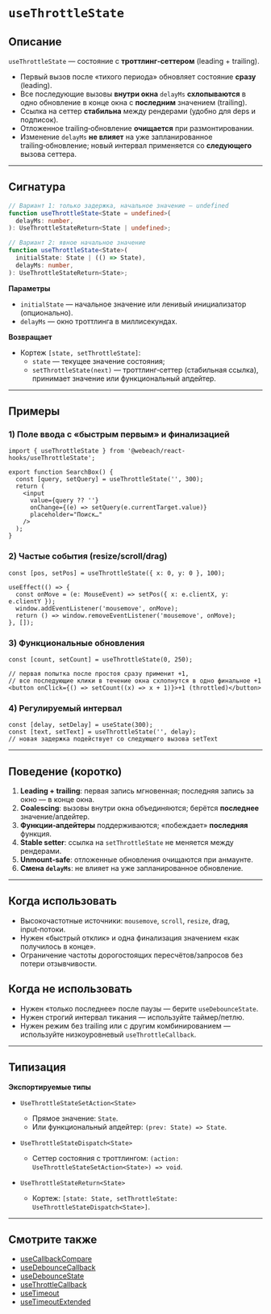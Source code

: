 # `useThrottleState`

## Описание

`useThrottleState` — состояние с **троттлинг‑сеттером** (leading + trailing).

- Первый вызов после «тихого периода» обновляет состояние **сразу** (leading).
- Все последующие вызовы **внутри окна** `delayMs` **схлопываются** в одно обновление в конце окна с **последним** значением (trailing).
- Ссылка на сеттер **стабильна** между рендерами (удобно для deps и подписок).
- Отложенное trailing‑обновление **очищается** при размонтировании.
- Изменение `delayMs` **не влияет** на уже запланированное trailing‑обновление; новый интервал применяется со **следующего** вызова сеттера.

---

## Сигнатура

```ts
// Вариант 1: только задержка, начальное значение — undefined
function useThrottleState<State = undefined>(
  delayMs: number,
): UseThrottleStateReturn<State | undefined>;

// Вариант 2: явное начальное значение
function useThrottleState<State>(
  initialState: State | (() => State),
  delayMs: number,
): UseThrottleStateReturn<State>;
```

**Параметры**
- `initialState` — начальное значение или ленивый инициализатор (опционально).
- `delayMs` — окно троттлинга в миллисекундах.

**Возвращает**
- Кортеж `[state, setThrottleState]`:
  - `state` — текущее значение состояния;
  - `setThrottleState(next)` — троттлинг‑сеттер (стабильная ссылка), принимает значение или функциональный апдейтер.

---

## Примеры

### 1) Поле ввода c «быстрым первым» и финализацией
```tsx
import { useThrottleState } from '@webeach/react-hooks/useThrottleState';

export function SearchBox() {
  const [query, setQuery] = useThrottleState('', 300);
  return (
    <input
      value={query ?? ''}
      onChange={(e) => setQuery(e.currentTarget.value)}
      placeholder="Поиск…"
    />
  );
}
```

### 2) Частые события (resize/scroll/drag)
```tsx
const [pos, setPos] = useThrottleState({ x: 0, y: 0 }, 100);

useEffect(() => {
  const onMove = (e: MouseEvent) => setPos({ x: e.clientX, y: e.clientY });
  window.addEventListener('mousemove', onMove);
  return () => window.removeEventListener('mousemove', onMove);
}, []);
```

### 3) Функциональные обновления
```tsx
const [count, setCount] = useThrottleState(0, 250);

// первая попытка после простоя сразу применит +1,
// все последующие клики в течение окна схлопнутся в одно финальное +1
<button onClick={() => setCount((x) => x + 1)}>+1 (throttled)</button>
```

### 4) Регулируемый интервал
```tsx
const [delay, setDelay] = useState(300);
const [text, setText] = useThrottleState('', delay);
// новая задержка подействует со следующего вызова setText
```

---

## Поведение (коротко)

1. **Leading + trailing**: первая запись мгновенная; последняя запись за окно — в конце окна.
2. **Coalescing**: вызовы внутри окна объединяются; берётся **последнее** значение/апдейтер.
3. **Функции‑апдейтеры** поддерживаются; «побеждает» **последняя** функция.
4. **Stable setter**: ссылка на `setThrottleState` не меняется между рендерами.
5. **Unmount‑safe**: отложенные обновления очищаются при анмаунте.
6. **Смена `delayMs`**: не влияет на уже запланированное обновление.

---

## Когда использовать

- Высокочастотные источники: `mousemove`, `scroll`, `resize`, drag, input‑потоки.
- Нужен «быстрый отклик» и одна финализация значением «как получилось в конце».
- Ограничение частоты дорогостоящих пересчётов/запросов без потери отзывчивости.

## Когда **не** использовать

- Нужен «только последнее» после паузы — берите `useDebounceState`.
- Нужен строгий интервал тикания — используйте таймер/петлю.
- Нужен режим без trailing или с другим комбинированием — используйте низкоуровневый `useThrottleCallback`.

---

## Типизация

**Экспортируемые типы**

- `UseThrottleStateSetAction<State>`
   - Прямое значение: `State`.
   - Или функциональный апдейтер: `(prev: State) => State`.

- `UseThrottleStateDispatch<State>`
   - Сеттер состояния с троттлингом: `(action: UseThrottleStateSetAction<State>) => void`.

- `UseThrottleStateReturn<State>`
   - Кортеж: `[state: State, setThrottleState: UseThrottleStateDispatch<State>]`.


---

## Смотрите также

- [useCallbackCompare](useCallbackCompare.md)
- [useDebounceCallback](useDebounceCallback.md)
- [useDebounceState](useDebounceState.md)
- [useThrottleCallback](useThrottleCallback.md)
- [useTimeout](useTimeout.md)
- [useTimeoutExtended](useTimeoutExtended.md)

